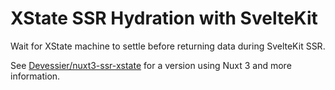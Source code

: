 # XState SSR Hydration with SvelteKit

Wait for XState machine to settle before returning data during SvelteKit SSR.

See [Devessier/nuxt3-ssr-xstate](https://github.com/Devessier/nuxt3-ssr-xstate) for a version using Nuxt 3 and more information.
